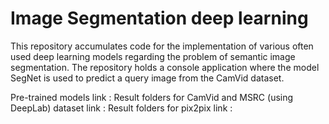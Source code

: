 # Image Segmentation deep learning

This repository accumulates code for the implementation of various often used deep learning models regarding the problem of semantic image segmentation. The repository holds a console application where the model SegNet is used to predict a query image from the CamVid dataset. 

Pre-trained models link : 
Result folders for CamVid and MSRC (using DeepLab) dataset link : 
Result folders for pix2pix link : 
